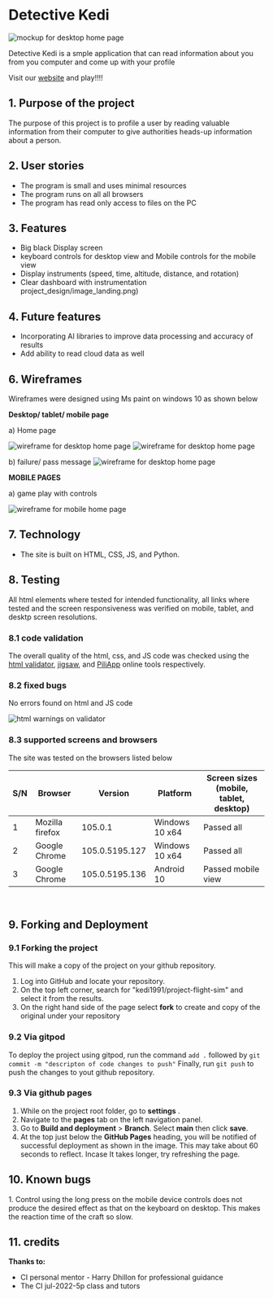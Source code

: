 **<h1>Detective Kedi</h1>**
![mockup for desktop home page](./assets/images/project_design/mockup.png)

Detective Kedi is a smple application that can read information about you from you computer and come up with your profile

Visit our [website](https://kedi1991.github.io/project-flight-sim/) and play!!!!
<h2>1. Purpose of the project</h2>

The purpose of this project is to profile a user by reading valuable information from their computer to give authorities heads-up information about a person.

<h2>2. User stories</h2>

- The program is small and uses minimal resources
- The program runs on all all browsers
- The program has read only access to files on the PC


<h2>3. Features</h2>

- Big black Display screen
- keyboard controls for desktop view and Mobile controls for the mobile view
- Display instruments (speed, time, altitude, distance, and rotation)
- Clear dashboard with instrumentation
project_design/image_landing.png)

<h2>4. Future features</h2>

- Incorporating AI libraries to improve data processing and accuracy of results
- Add ability to read cloud data as well


<h2>6. Wireframes</h2>

Wireframes were designed using Ms paint on windows 10 as shown below

**Desktop/ tablet/ mobile page**

a) Home page

![wireframe for desktop home page](./assets/images/project_design/wireframe_desktop_mobile.png)
![wireframe for desktop home page](./assets/images/project_design/wireframe_desktop.png)

b) failure/ pass message
![wireframe for desktop home page](./assets/images/project_design/wireframe_desktop_mobile_message.png)


**MOBILE PAGES**

a) game play with controls

![wireframe for mobile home page](./assets/images/project_design/wireframe_mobile.png)

<h2>7. Technology</h2>

- The site is built on HTML, CSS, JS, and Python.

<h2>8. Testing</h2>

All html elements where tested for intended functionality, all links where tested and the screen responsiveness was verified on mobile, tablet, and desktp screen resolutions.

<h3>8.1 code validation</h3>

The overall quality of the html, css, and JS code was checked using the [html validator](https://validator.w3.org/), [jigsaw](https://jigsaw.w3.org/css-validator/validator/), and [PiliApp](https://www.piliapp.com/javascript-validator/) online tools respectively.

<h3> 8.2 fixed bugs</h3>

No errors found on html and JS code

![html warnings on validator](./assets/images/tests/test_flight.png)

<h3>8.3 supported screens and browsers</h3>
 
The site was tested on the browsers listed below

| S/N | Browser         | Version        | Platform       | Screen sizes (mobile, tablet, desktop) |
|-----|-----------------|----------------|----------------|----------------------------------------|
| 1   | Mozilla firefox | 105.0.1        | Windows 10 x64 | Passed all                             |
| 2   | Google Chrome   | 105.0.5195.127 | Windows 10 x64 | Passed all                             |
| 3   | Google Chrome   | 105.0.5195.136 | Android 10     | Passed mobile view                     |

<br>


<h2>9. Forking and Deployment</h2>

<h3>9.1 Forking the project</h3>
This will make a copy of the project on your github repository.

1. Log into GitHub and locate your repository.
2. On the top left corner, search for "kedi1991/project-flight-sim" and select it from the results.
3. On the right hand side of the page select  **fork** to create and copy of the original under your repository

<h3>9.2 Via gitpod</h3>

To deploy the project using gitpod, run the command `add .` followed by `git commit -m "descripton of code changes to push"` 
Finally, run `git push` to push the changes to yout github repository.

<h3>9.3 Via github pages</h3>

1. While on the project root folder, go to **settings** .
2. Navigate to the **pages** tab on the left navigation panel.
3. Go to **Build and deployment** > **Branch**. Select **main** then click **save**.
4. At the top just below the **GitHub Pages** heading, you will be notified of successful deployment as shown in the image. This may take about 60 seconds to reflect. Incase It takes longer, try refreshing the page.

<h2>10. Known bugs</h2>
1. Control using the long press on the mobile device controls does not produce the desired effect as that on the keyboard on desktop. This makes the reaction time of the craft so slow.

<h2>11. credits</h2>

**Thanks to:**
- CI personal mentor - Harry Dhillon for professional guidance
- The CI jul-2022-5p class and tutors



